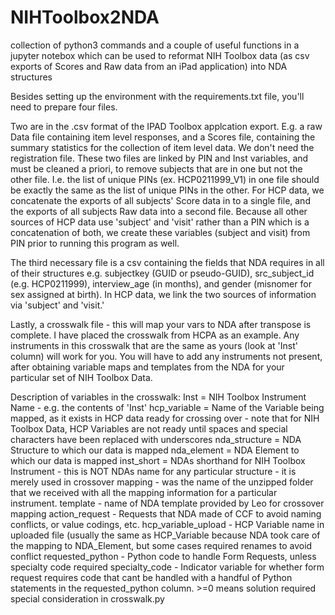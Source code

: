# NIHToolbox2NDA
collection of python3 commands and a couple of useful functions in a jupyter notebox which can be used to reformat NIH Toolbox data (as csv exports of Scores and Raw data from an iPad application) into NDA structures

Besides setting up the environment with the requirements.txt file, you'll need to prepare four files.

Two are in the .csv format of the IPAD Toolbox applcation export. E.g. a raw Data file containing item level responses, and a Scores file, containing the summary statistics for the collection of item level data. We don't need the registration file. These two files are linked by PIN and Inst variables, and must be cleaned a priori, to remove subjects that are in one but not the other file. I.e. the list of unique PINs (ex. HCP0211999_V1) in one file should be exactly the same as the list of unique PINs in the other. For HCP data, we concatenate the exports of all subjects' Score data in to a single file, and the exports of all subjects Raw data into a second file. Because all other sources of HCP data use 'subject' and 'visit' rather than a PIN which is a concatenation of both, we create these variables (subject and visit) from PIN prior to running this program as well.

The third necessary file is a csv containing the fields that NDA requires in all of their structures e.g. subjectkey (GUID or pseudo-GUID), src_subject_id (e.g. HCP0211999), interview_age (in months), and gender (misnomer for sex assigned at birth). In HCP data, we link the two sources of information via 'subject' and 'visit.'

Lastly, a crosswalk file - this will map your vars to NDA after transpose is complete. I have placed the crosswalk from HCPA as an example. Any instruments in this crosswalk that are the same as yours (look at 'Inst' column) will work for you. You will have to add any instruments not present, after obtaining variable maps and templates from the NDA for your particular set of NIH Toolbox Data.

Description of variables in the crosswalk: 
Inst = NIH Toolbox Instrument Name - e.g. the contents of 'Inst' 
hcp_variable =	Name of the Variable being mapped, as it exists in HCP data ready for crossing over - note that for NIH Toolbox Data, HCP Variables are not ready until spaces and special characters have been replaced with underscores
nda_structure =	NDA Structure to which our data is mapped
nda_element =	NDA Element to which our data is mapped
inst_short =	NDAs shorthand for NIH Toolbox Instrument  - this is NOT NDAs name for any particular structure -  it is merely used in crossover mapping - was the name of the unzipped folder that we received with all the mapping information for a particular instrument.
template - name of NDA template provided by Leo for crossover mapping
action_request -	Requests that NDA made of CCF to avoid naming conflicts, or value codings, etc. 
hcp_variable_upload -	HCP Variable name in uploaded file (usually the same as HCP_Variable because NDA took care of the mapping to NDA_Element, but some cases required renames to avoid conflict
requested_python -	Python code to handle Form Requests, unless specialty code required
specialty_code -	Indicator variable for whether form request requires code that cant be handled with a handful of Python statements in the requested_python column.  >=0 means solution required special consideration in crosswalk.py
